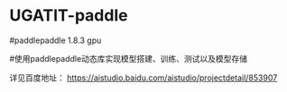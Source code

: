 # UGATIT-paddle

#paddlepaddle 1.8.3 gpu

#使用paddlepaddle动态库实现模型搭建、训练、测试以及模型存储

详见百度地址：
https://aistudio.baidu.com/aistudio/projectdetail/853907

